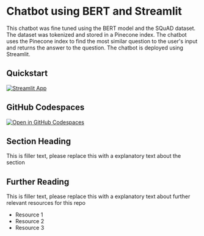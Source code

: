 # Chatbot using BERT and Streamlit

<!-- Description of the app ... -->

This chatbot was fine tuned using the BERT model and the SQuAD dataset. The dataset was tokenized and stored in a Pinecone index. The chatbot uses the Pinecone index to find the most similar question to the user's input and returns the answer to the question. The chatbot is deployed using Streamlit.

## Quickstart

[![Streamlit App](https://static.streamlit.io/badges/streamlit_badge_black_white.svg)](https://app-starter-kit.streamlit.app/](https://squad-bert-chatbot-aai.streamlit.app/))

## GitHub Codespaces

[![Open in GitHub Codespaces](https://github.com/codespaces/badge.svg)](https://codespaces.new/streamlit/app-starter-kit?quickstart=1)

## Section Heading

This is filler text, please replace this with a explanatory text about the section

## Further Reading

This is filler text, please replace this with a explanatory text about further relevant resources for this repo

- Resource 1
- Resource 2
- Resource 3

